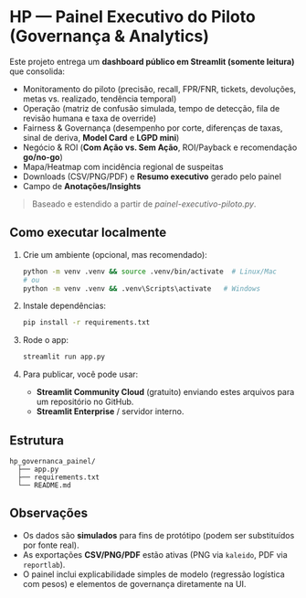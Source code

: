 # HP — Painel Executivo do Piloto (Governança & Analytics)

Este projeto entrega um **dashboard público em Streamlit (somente leitura)** que consolida:
- Monitoramento do piloto (precisão, recall, FPR/FNR, tickets, devoluções, metas vs. realizado, tendência temporal)
- Operação (matriz de confusão simulada, tempo de detecção, fila de revisão humana e taxa de override)
- Fairness & Governança (desempenho por corte, diferenças de taxas, sinal de deriva, **Model Card** e **LGPD mini**)
- Negócio & ROI (**Com Ação vs. Sem Ação**, ROI/Payback e recomendação **go/no-go**)
- Mapa/Heatmap com incidência regional de suspeitas
- Downloads (CSV/PNG/PDF) e **Resumo executivo** gerado pelo painel
- Campo de **Anotações/Insights**

> Baseado e estendido a partir de *painel-executivo-piloto.py*.

## Como executar localmente

1. Crie um ambiente (opcional, mas recomendado):
   ```bash
   python -m venv .venv && source .venv/bin/activate  # Linux/Mac
   # ou
   python -m venv .venv && .venv\Scripts\activate   # Windows
   ```

2. Instale dependências:
   ```bash
   pip install -r requirements.txt
   ```

3. Rode o app:
   ```bash
   streamlit run app.py
   ```

4. Para publicar, você pode usar:
   - **Streamlit Community Cloud** (gratuito) enviando estes arquivos para um repositório no GitHub.
   - **Streamlit Enterprise** / servidor interno.

## Estrutura
```
hp_governanca_painel/
  ├── app.py
  ├── requirements.txt
  └── README.md
```

## Observações
- Os dados são **simulados** para fins de protótipo (podem ser substituídos por fonte real).
- As exportações **CSV/PNG/PDF** estão ativas (PNG via `kaleido`, PDF via `reportlab`).
- O painel inclui explicabilidade simples de modelo (regressão logística com pesos) e elementos de governança diretamente na UI.
